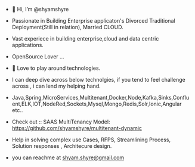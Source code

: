 - 👋 Hi, I’m @shyamshyre
- Passionate in Building Enterprise applicaton's Divorced Traditional Deployment(Still in relation), Married CLOUD.
- Vast experiece in building enterprise,cloud and data centric applications.
- OpenSource Lover ...
- 👀 Love to play around technologies.
- I can deep dive across below technolgies, if you tend to feel challenge across , i can lend my helping hand.
- Java,Spring,MicroServices,Multitenant,Docker,Node,Kafka,Sinks,Confluent,ELK,IOT,NodeRed,Sockets,Mysql,Mongo,Redis,Solr,Ionic,Angular etc..

- Check out :: SAAS MultiTenancy Model:  https://github.com/shyamshyre/multitenant-dynamic

- Help in solving complex use Cases, RFPS, Streamlining Process, Solution responses , Architecure design.
- you can reachme at shyam.shyre@gmail.com

